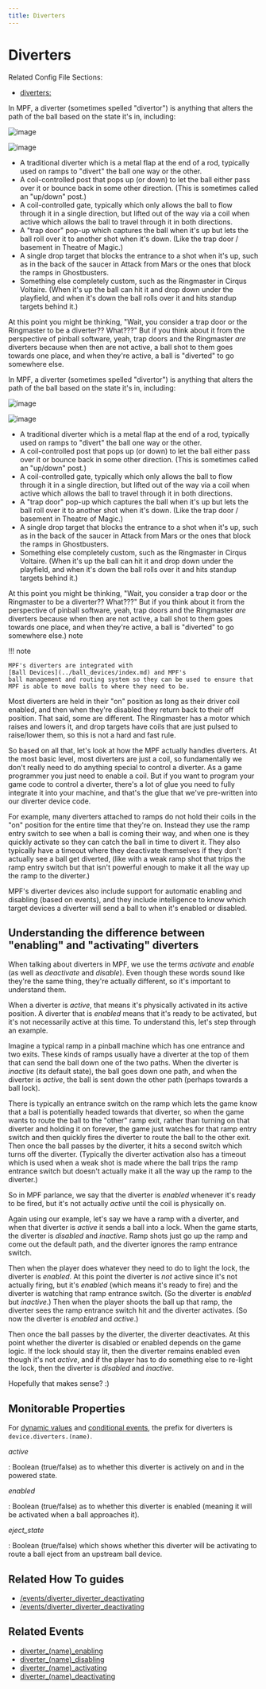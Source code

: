 ```yaml
---
title: Diverters
---
```


# Diverters


Related Config File Sections:

* [diverters:](../../config/diverters.md)

In MPF, a diverter (sometimes spelled "divertor") is anything that
alters the path of the ball based on the state it's in, including:

![image](/mechs/images/diverter1.jpg)

![image](/mechs/images/diverter2.jpg)

* A traditional diverter which is a metal flap at the end of a rod,
    typically used on ramps to "divert" the ball one way or the other.
* A coil-controlled post that pops up (or down) to let the ball either
    pass over it or bounce back in some other direction. (This is
    sometimes called an "up/down" post.)
* A coil-controlled gate, typically which only allows the ball to flow
    through it in a single direction, but lifted out of the way via a
    coil when active which allows the ball to travel through it in both
    directions.
* A "trap door" pop-up which captures the ball when it's up but
    lets the ball roll over it to another shot when it's down. (Like
    the trap door / basement in Theatre of Magic.)
* A single drop target that blocks the entrance to a shot when it's
    up, such as in the back of the saucer in Attack from Mars or the
    ones that block the ramps in Ghostbusters.
* Something else completely custom, such as the Ringmaster in Cirqus
    Voltaire. (When it's up the ball can hit it and drop down under the
    playfield, and when it's down the ball rolls over it and hits
    standup targets behind it.)

At this point you might be thinking, "Wait, you consider a trap door or
the Ringmaster to be a diverter?? What???" But if you think about it
from the perspective of pinball software, yeah, trap doors and the
Ringmaster *are* diverters because when then are not active, a ball shot
to them goes towards one place, and when they're active, a ball is
"diverted" to go somewhere else.

In MPF, a diverter (sometimes spelled "divertor") is anything that
alters the path of the ball based on the state it's in, including:

![image](/mechs/images/diverter1.jpg)

![image](/mechs/images/diverter2.jpg)

* A traditional diverter which is a metal flap at the end of a rod,
    typically used on ramps to "divert" the ball one way or the other.
* A coil-controlled post that pops up (or down) to let the ball either
    pass over it or bounce back in some other direction. (This is
    sometimes called an "up/down" post.)
* A coil-controlled gate, typically which only allows the ball to flow
    through it in a single direction, but lifted out of the way via a
    coil when active which allows the ball to travel through it in both
    directions.
* A "trap door" pop-up which captures the ball when it's up but
    lets the ball roll over it to another shot when it's down. (Like
    the trap door / basement in Theatre of Magic.)
* A single drop target that blocks the entrance to a shot when it's
    up, such as in the back of the saucer in Attack from Mars or the
    ones that block the ramps in Ghostbusters.
* Something else completely custom, such as the Ringmaster in Cirqus
    Voltaire. (When it's up the ball can hit it and drop down under the
    playfield, and when it's down the ball rolls over it and hits
    standup targets behind it.)

At this point you might be thinking, "Wait, you consider a trap door or
the Ringmaster to be a diverter?? What???" But if you think about it
from the perspective of pinball software, yeah, trap doors and the
Ringmaster *are* diverters because when then are not active, a ball shot
to them goes towards one place, and when they're active, a ball is
"diverted" to go somewhere else.) note

!!! note

    MPF's diverters are integrated with
    [Ball Devices](../ball_devices/index.md) and MPF's
    ball management and routing system so they can be used to ensure that
    MPF is able to move balls to where they need to be.

Most diverters are held in their "on" position as long as their driver
coil enabled, and then when they're disabled they return back to their
off position. That said, some are different. The Ringmaster has a motor
which raises and lowers it, and drop targets have coils that are just
pulsed to raise/lower them, so this is not a hard and fast rule.

So based on all that, let's look at how the MPF actually handles
diverters. At the most basic level, most diverters are just a coil, so
fundamentally we don't really need to do anything special to control a
diverter. As a game programmer you just need to enable a coil. But if
you want to program your game code to control a diverter, there's a lot
of glue you need to fully integrate it into your machine, and that's
the glue that we've pre-written into our diverter device code.

For example, many diverters attached to ramps do not hold their coils in
the "on" position for the entire time that they're on. Instead they
use the ramp entry switch to see when a ball is coming their way, and
when one is they quickly activate so they can catch the ball in time to
divert it. They also typically have a timeout where they deactivate
themselves if they don't actually see a ball get diverted, (like with a
weak ramp shot that trips the ramp entry switch but that isn't powerful
enough to make it all the way up the ramp to the diverter.)

MPF's diverter devices also include support for automatic enabling and
disabling (based on events), and they include intelligence to know which
target devices a diverter will send a ball to when it's enabled or
disabled.

## Understanding the difference between "enabling" and "activating" diverters

When talking about diverters in MPF, we use the terms *activate* and
*enable* (as well as *deactivate* and *disable*). Even though these
words sound like they're the same thing, they're actually different,
so it's important to understand them.

When a diverter is *active*, that means it's physically activated in
its active position. A diverter that is *enabled* means that it's ready
to be activated, but it's not necessarily active at this time. To
understand this, let's step through an example.

Imagine a typical ramp in a pinball machine which has one entrance and
two exits. These kinds of ramps usually have a diverter at the top of
them that can send the ball down one of the two paths. When the diverter
is *inactive* (its default state), the ball goes down one path, and when
the diverter is *active*, the ball is sent down the other path (perhaps
towards a ball lock).

There is typically an entrance switch on the ramp which lets the game
know that a ball is potentially headed towards that diverter, so when
the game wants to route the ball to the "other" ramp exit, rather than
turning on that diverter and holding it on forever, the game just
watches for that ramp entry switch and then quickly fires the diverter
to route the ball to the other exit. Then once the ball passes by the
diverter, it hits a second switch which turns off the diverter.
(Typically the diverter activation also has a timeout which is used when
a weak shot is made where the ball trips the ramp entrance switch but
doesn't actually make it all the way up the ramp to the diverter.)

So in MPF parlance, we say that the diverter is *enabled* whenever it's
ready to be fired, but it's not actually *active* until the coil is
physically on.

Again using our example, let's say we have a ramp with a diverter, and
when that diverter is *active* it sends a ball into a lock. When the
game starts, the diverter is *disabled* and *inactive*. Ramp shots just
go up the ramp and come out the default path, and the diverter ignores
the ramp entrance switch.

Then when the player does whatever they need to do to light the lock,
the diverter is *enabled*. At this point the diverter is *not* active
since it's not actually firing, but it's *enabled* (which means it's
ready to fire) and the diverter is watching that ramp entrance switch.
(So the diverter is *enabled* but *inactive*.) Then when the player
shoots the ball up that ramp, the diverter sees the ramp entrance switch
hit and the diverter activates. (So now the diverter is *enabled* and
*active*.)

Then once the ball passes by the diverter, the diverter deactivates. At
this point whether the diverter is disabled or enabled depends on the
game logic. If the lock should stay lit, then the diverter remains
enabled even though it's not *active*, and if the player has to do
something else to re-light the lock, then the diverter is *disabled* and
*inactive*.

Hopefully that makes sense? :)

## Monitorable Properties

For
[dynamic values](../../config/instructions/dynamic_values.md) and
[conditional events](../../events/overview/conditional.md), the prefix for diverters is `device.diverters.(name)`.

*active*

:   Boolean (true/false) as to whether this diverter is actively on and
    in the powered state.

*enabled*

:   Boolean (true/false) as to whether this diverter is enabled (meaning
    it will be activated when a ball approaches it).

*eject_state*

:   Boolean (true/false) which shows whether this diverter will be
    activating to route a ball eject from an upstream ball device.

## Related How To guides

* [/events/diverter_diverter_deactivating](dual_coil_diverter.md)
* [/events/diverter_diverter_deactivating](up_down_ramps.md)

## Related Events

* [diverter_(name)_enabling](../../events/diverter_diverter_enabling.md)
* [diverter_(name)_disabling](../../events/diverter_diverter_disabling.md)
* [diverter_(name)_activating](../../events/diverter_diverter_activating.md)
* [diverter_(name)_deactivating](../../events/diverter_diverter_deactivating.md)

